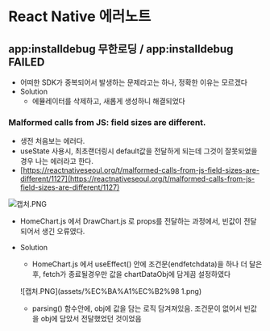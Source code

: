 # React Native 에러노트

## app:installdebug 무한로딩 / app:installdebug FAILED

- 어떠한 SDK가 중복되어서 발생하는 문제라고는 하나, 정확한 이유는 모르겠다
- Solution
    - 에뮬레이터를 삭제하고, 새롭게 생성하니 해결되었다
    

### Malformed calls from JS: field sizes are different.

- 생전 처음보는 에러다.
- useState 사용시, 최초랜더링시 default값을 전달하게 되는데 그것이 잘못되었을경우 나는 에러라고 한다.
- [https://reactnativeseoul.org/t/malformed-calls-from-js-field-sizes-are-different/1127](https://reactnativeseoul.org/t/malformed-calls-from-js-field-sizes-are-different/1127)

![캡처.PNG](assets/%EC%BA%A1%EC%B2%98.png)

- HomeChart.js 에서 DrawChart.js 로 props를 전달하는 과정에서, 빈값이 전달되어서 생긴 오류였다.

- Solution
    - HomeChart.js 에서 useEffect() 안에 조건문(endfetchdata)을 하나 더 달은후, fetch가 종료될경우만 값을 chartDataObj에 담게끔 설정하였다
    
    ![캡처.PNG](assets/%EC%BA%A1%EC%B2%98 1.png)
    
    - parsing() 함수안에, obj에 값을 담는 로직 담겨져있음. 조건문이 없어서 빈값을 obj에 담았서 전달했었던 것이었음